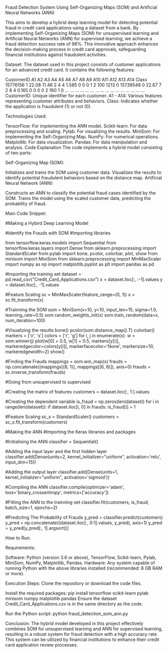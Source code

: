 Fraud Detection System Using Self-Organizing Maps (SOM) and Artificial Neural Networks (ANN)

This aims to develop a hybrid deep learning model for detecting potential fraud in credit card applications using a dataset from a bank. By implementing Self-Organizing Maps (SOM) for unsupervised learning and Artificial Neural Networks (ANN) for supervised learning, we achieve a fraud detection success rate of 96%. This innovative approach enhances the decision-making process in credit card approvals, safeguarding financial institutions against fraudulent activities.

Dataset:
The dataset used in this project consists of customer applications for an advanced credit card. It contains the following features:

CustomerID	A1	A2	A3	A4	A5	A6	A7	A8	A9	A10	A11	A12	A13	A14	Class
15776156	1	22.08	11.46	2	4	4	1.585	0	0	0	1	2	100	1213	0
15739548	0	22.67	7	2	8	4	0.165	0	0	0	0	2	160	1	0
...	...	...	...	...	...	...	...	...	...	...	...	...	...	...	...
CustomerID: Unique identifier for each customer.
A1 - A14: Various features representing customer attributes and behaviors.
Class: Indicates whether the application is fraudulent (1) or not (0).


Technologies Used:

TensorFlow: For implementing the ANN model.
Scikit-learn: For data preprocessing and scaling.
Pylab: For visualizing the results.
MiniSom: For implementing the Self-Organizing Map.
NumPy: For numerical operations.
Matplotlib: For data visualization.
Pandas: For data manipulation and analysis.
Code Explanation
The code implements a hybrid model consisting of two parts:

Self-Organizing Map (SOM):

Initializes and trains the SOM using customer data.
Visualizes the results to identify potential fraudulent behaviors based on the distance map.
Artificial Neural Network (ANN):

Constructs an ANN to classify the potential fraud cases identified by the SOM.
Trains the model using the scaled customer data, predicting the probability of fraud.

Main Code Snippet:

#Making a Hybird Deep Learning Model

#Identify the Frauds with SOM
#Importing libraries

from tensorflow.keras.models import Sequential
from tensorflow.keras.layers import Dense
from sklearn.preprocessing import StandardScaler
from pylab import bone, pcolor, colorbar, plot, show
from minisom import MiniSom
from sklearn.preprocessing import MinMaxScaler
import numpy as np
import matplotlib.pyplot as plt
import pandas as pd

#Importing the training set
dataset = pd.read_csv("Credit_Card_Applications.csv")
x = dataset.iloc[:, :-1].values
y = dataset.iloc[:, -1].values

#Feature Scaling
sc = MinMaxScaler(feature_range=(0, 1))
x = sc.fit_transform(x)

#Trainning the SOM
som = MiniSom(x=10, y=10, input_len=15, sigma=1.0, learning_rate=0.5)
som.random_weights_init(x)
som.train_random(data=x, num_iteration=100)

#Visualizing the results
bone()
pcolor(som.distance_map().T)
colorbar()
markers = ['o', 's']
colors = ['r', 'g']
for i, j in enumerate(x):
    w = som.winner(j)
    plot(w[0] + 0.5,
         w[1] + 0.5,
         markers[y[i]],
         markeredgecolor=colors[y[i]],
         markerfacecolor='None',
         markersize=10,
         markeredgewidth=2)
show()

#Finding the Frauds
mappings = som.win_map(x)
frauds = np.concatenate((mappings[(8, 1)], mappings[(6, 8)]), axis=0)
frauds = sc.inverse_transform(frauds)

#Going from unsupervised to supervised

#Creating the matrix of features
customers = dataset.iloc[:, 1:].values

#Creating the dependent variable
is_fraud = np.zeros(len(dataset))
for i in range(len(dataset)):
    if dataset.iloc[i, 0] in frauds:
        is_fraud[i] = 1

#Feature Scaling
sc_x = StandardScaler()
customers = sc_x.fit_transform(customers)

#Making the ANN
#Importing the Keras libraries and packages

#Initialising the ANN
classifier = Sequential()

#Adding the input layer and the first hidden layer
classifier.add(Dense(units=2, kernel_initializer="uniform",
               activation='relu', input_dim=15))

#Adding the output layer
classifier.add(Dense(units=1, kernel_initializer="uniform", activation='sigmoid'))

#Compiling the ANN
classifier.compile(optimizer='adam', loss='binary_crossentropy', metrics=['accuracy'])

#Fitting the ANN to the trainning set
classifier.fit(customers, is_fraud, batch_size=1, epochs=2)

#Predicitng The Probability of Frauds
y_pred = classifier.predict(customers)
y_pred = np.concatenate((dataset.iloc[:, 0:1].values, y_pred), axis=1)
y_pred = y_pred[y_pred[:, 1].argsort()]

How to Run:

Requirements:

Software: Python (version 3.6 or above), TensorFlow, Scikit-learn, Pylab, MiniSom, NumPy, Matplotlib, Pandas.
Hardware: Any system capable of running Python with the above libraries installed (recommended: 8 GB RAM or more).

Execution Steps:
Clone the repository or download the code files.

Install the required packages:
pip install tensorflow scikit-learn pylab minisom numpy matplotlib pandas
Ensure the dataset Credit_Card_Applications.csv is in the same directory as the code.

Run the Python script:
python fraud_detection_som_ann.py

Conclusion:
The hybrid model developed in this project effectively combines SOM for unsupervised learning and ANN for supervised learning, resulting in a robust system for fraud detection with a high accuracy rate. This system can be utilized by financial institutions to enhance their credit card application review processes.
